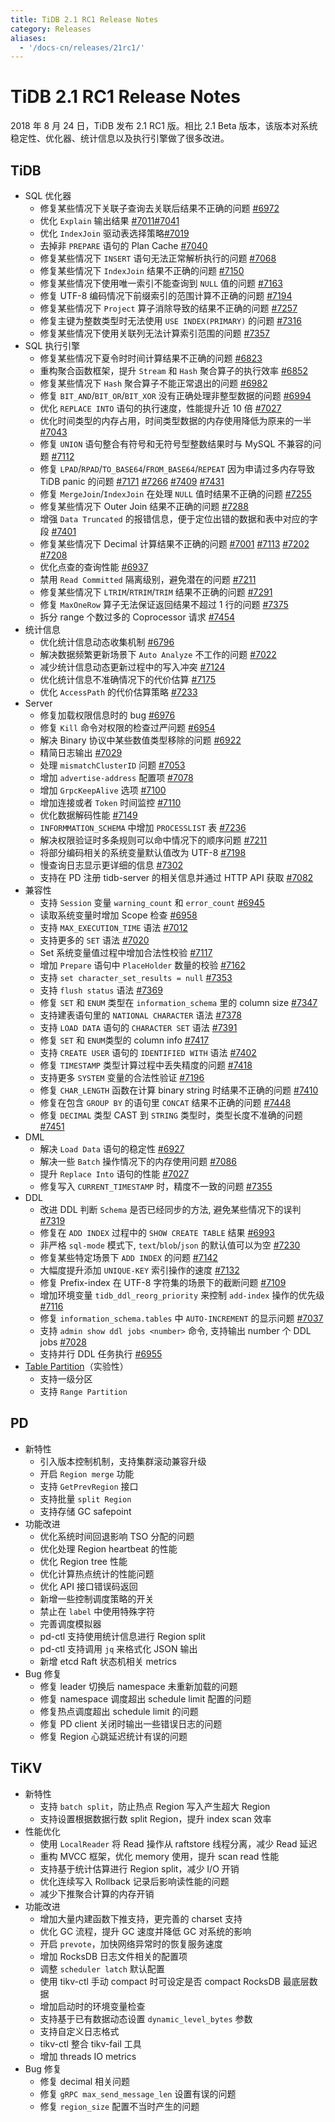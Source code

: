 ```yaml
---
title: TiDB 2.1 RC1 Release Notes
category: Releases
aliases:
  - '/docs-cn/releases/21rc1/'
---
```


# TiDB 2.1 RC1 Release Notes

2018 年 8 月 24 日，TiDB 发布 2.1 RC1 版。相比 2.1 Beta 版本，该版本对系统稳定性、优化器、统计信息以及执行引擎做了很多改进。

## TiDB

- SQL 优化器
    - 修复某些情况下关联子查询去关联后结果不正确的问题 [#6972](https://github.com/pingcap/tidb/pull/6972)
    - 优化 `Explain` 输出结果 [#7011](https://github.com/pingcap/tidb/pull/7011)[#7041](https://github.com/pingcap/tidb/pull/7041)
    - 优化 `IndexJoin` 驱动表选择策略[#7019](https://github.com/pingcap/tidb/pull/7019)
    - 去掉非 `PREPARE` 语句的 Plan Cache [#7040](https://github.com/pingcap/tidb/pull/7040)
    - 修复某些情况下 `INSERT` 语句无法正常解析执行的问题  [#7068](https://github.com/pingcap/tidb/pull/7068)
    - 修复某些情况下 `IndexJoin` 结果不正确的问题 [#7150](https://github.com/pingcap/tidb/pull/7150)
    - 修复某些情况下使用唯一索引不能查询到 `NULL` 值的问题 [#7163](https://github.com/pingcap/tidb/pull/7163)
    - 修复 UTF-8 编码情况下前缀索引的范围计算不正确的问题 [#7194](https://github.com/pingcap/tidb/pull/7194)
    - 修复某些情况下 `Project` 算子消除导致的结果不正确的问题 [#7257](https://github.com/pingcap/tidb/pull/7257)
    - 修复主键为整数类型时无法使用 `USE INDEX(PRIMARY)` 的问题 [#7316](https://github.com/pingcap/tidb/pull/7316)
    - 修复某些情况下使用关联列无法计算索引范围的问题 [#7357](https://github.com/pingcap/tidb/pull/7357)
- SQL 执行引擎
    - 修复某些情况下夏令时时间计算结果不正确的问题 [#6823](https://github.com/pingcap/tidb/pull/6823)
    - 重构聚合函数框架，提升 `Stream` 和 `Hash` 聚合算子的执行效率 [#6852](https://github.com/pingcap/tidb/pull/6852)
    - 修复某些情况下 `Hash` 聚合算子不能正常退出的问题 [#6982](https://github.com/pingcap/tidb/pull/6982)
    - 修复 `BIT_AND`/`BIT_OR`/`BIT_XOR` 没有正确处理非整型数据的问题 [#6994](https://github.com/pingcap/tidb/pull/6994)
    - 优化 `REPLACE INTO` 语句的执行速度，性能提升近 10 倍 [#7027](https://github.com/pingcap/tidb/pull/7027)
    - 优化时间类型的内存占用，时间类型数据的内存使用降低为原来的一半 [#7043](https://github.com/pingcap/tidb/pull/7043)
    - 修复 `UNION` 语句整合有符号和无符号型整数结果时与 MySQL 不兼容的问题 [#7112](https://github.com/pingcap/tidb/pull/7112)
    - 修复 `LPAD`/`RPAD`/`TO_BASE64`/`FROM_BASE64`/`REPEAT` 因为申请过多内存导致 TiDB panic 的问题 [#7171](https://github.com/pingcap/tidb/pull/7171) [#7266](https://github.com/pingcap/tidb/pull/7266) [#7409](https://github.com/pingcap/tidb/pull/7409) [#7431](https://github.com/pingcap/tidb/pull/7431)
    - 修复 `MergeJoin`/`IndexJoin` 在处理 `NULL` 值时结果不正确的问题 [#7255](https://github.com/pingcap/tidb/pull/7255)
    - 修复某些情况下 Outer Join 结果不正确的问题 [#7288](https://github.com/pingcap/tidb/pull/7288)
    - 增强 `Data Truncated` 的报错信息，便于定位出错的数据和表中对应的字段 [#7401](https://github.com/pingcap/tidb/pull/7401)
    - 修复某些情况下 Decimal 计算结果不正确的问题 [#7001](https://github.com/pingcap/tidb/pull/7001) [#7113](https://github.com/pingcap/tidb/pull/7113) [#7202](https://github.com/pingcap/tidb/pull/7202) [#7208](https://github.com/pingcap/tidb/pull/7208)
    - 优化点查的查询性能 [#6937](https://github.com/pingcap/tidb/pull/6937)
    - 禁用 `Read Committed` 隔离级别，避免潜在的问题 [#7211](https://github.com/pingcap/tidb/pull/7211)
    - 修复某些情况下 `LTRIM`/`RTRIM`/`TRIM` 结果不正确的问题 [#7291](https://github.com/pingcap/tidb/pull/7291)
    - 修复 `MaxOneRow` 算子无法保证返回结果不超过 1 行的问题 [#7375](https://github.com/pingcap/tidb/pull/7375)
    - 拆分 range 个数过多的 Coprocessor 请求 [#7454](https://github.com/pingcap/tidb/pull/7454)
- 统计信息
    - 优化统计信息动态收集机制 [#6796](https://github.com/pingcap/tidb/pull/6796)
    - 解决数据频繁更新场景下 `Auto Analyze` 不工作的问题 [#7022](https://github.com/pingcap/tidb/pull/7022)
    - 减少统计信息动态更新过程中的写入冲突 [#7124](https://github.com/pingcap/tidb/pull/7124)
    - 优化统计信息不准确情况下的代价估算 [#7175](https://github.com/pingcap/tidb/pull/7175)
    - 优化 `AccessPath` 的代价估算策略 [#7233](https://github.com/pingcap/tidb/pull/7233)
- Server
    - 修复加载权限信息时的 bug [#6976](https://github.com/pingcap/tidb/pull/6976)
    - 修复 `Kill` 命令对权限的检查过严问题 [#6954](https://github.com/pingcap/tidb/pull/6954)
    - 解决 Binary 协议中某些数值类型移除的问题 [#6922](https://github.com/pingcap/tidb/pull/6922)
    - 精简日志输出 [#7029](https://github.com/pingcap/tidb/pull/7029)
    - 处理 `mismatchClusterID` 问题 [#7053](https://github.com/pingcap/tidb/pull/7053)
    - 增加 `advertise-address` 配置项 [#7078](https://github.com/pingcap/tidb/pull/7078)
    - 增加 `GrpcKeepAlive` 选项 [#7100](https://github.com/pingcap/tidb/pull/7100)
    - 增加连接或者 `Token` 时间监控 [#7110](https://github.com/pingcap/tidb/pull/7110)
    - 优化数据解码性能 [#7149](https://github.com/pingcap/tidb/pull/7149)
    - `INFORMMATION_SCHEMA` 中增加 `PROCESSLIST` 表 [#7236](https://github.com/pingcap/tidb/pull/7236)
    - 解决权限验证时多条规则可以命中情况下的顺序问题 [#7211](https://github.com/pingcap/tidb/pull/7211)
    - 将部分编码相关的系统变量默认值改为 UTF-8 [#7198](https://github.com/pingcap/tidb/pull/7198)
    - 慢查询日志显示更详细的信息 [#7302](https://github.com/pingcap/tidb/pull/7302)
    - 支持在 PD 注册 tidb-server 的相关信息并通过 HTTP API 获取 [#7082](https://github.com/pingcap/tidb/pull/7082)
- 兼容性
    - 支持 `Session` 变量 `warning_count` 和 `error_count` [#6945](https://github.com/pingcap/tidb/pull/6945)
    - 读取系统变量时增加 Scope 检查 [#6958](https://github.com/pingcap/tidb/pull/6958)
    - 支持 `MAX_EXECUTION_TIME` 语法 [#7012](https://github.com/pingcap/tidb/pull/7012)
    - 支持更多的 `SET` 语法 [#7020](https://github.com/pingcap/tidb/pull/7020)
    - Set 系统变量值过程中增加合法性校验 [#7117](https://github.com/pingcap/tidb/pull/7117)
    - 增加 `Prepare` 语句中 `PlaceHolder` 数量的校验 [#7162](https://github.com/pingcap/tidb/pull/7162)
    - 支持 `set character_set_results = null` [#7353](https://github.com/pingcap/tidb/pull/7353)
    - 支持 `flush status` 语法 [#7369](https://github.com/pingcap/tidb/pull/7369)
    - 修复 `SET` 和 `ENUM`  类型在 `information_schema` 里的 column size [#7347](https://github.com/pingcap/tidb/pull/7347)
    - 支持建表语句里的 `NATIONAL CHARACTER` 语法 [#7378](https://github.com/pingcap/tidb/pull/7378)
    - 支持 `LOAD DATA` 语句的 `CHARACTER SET` 语法 [#7391](https://github.com/pingcap/tidb/pull/7391)
    - 修复 `SET` 和 `ENUM`类型的 column info [#7417](https://github.com/pingcap/tidb/pull/7417)
    - 支持 `CREATE USER` 语句的 `IDENTIFIED WITH` 语法 [#7402](https://github.com/pingcap/tidb/pull/7402)
    - 修复 `TIMESTAMP` 类型计算过程中丢失精度的问题 [#7418](https://github.com/pingcap/tidb/pull/7418)
    - 支持更多 `SYSTEM` 变量的合法性验证 [#7196](https://github.com/pingcap/tidb/pull/7196)
    - 修复 `CHAR_LENGTH` 函数在计算 binary string 时结果不正确的问题 [#7410](https://github.com/pingcap/tidb/pull/7410)
    - 修复在包含 `GROUP BY` 的语句里 `CONCAT` 结果不正确的问题 [#7448](https://github.com/pingcap/tidb/pull/7448)
    - 修复 `DECIMAL` 类型 CAST 到 `STRING` 类型时，类型长度不准确的问题 [#7451](https://github.com/pingcap/tidb/pull/7451)
- DML
    - 解决 `Load Data` 语句的稳定性 [#6927](https://github.com/pingcap/tidb/pull/6927)
    - 解决一些 `Batch` 操作情况下的内存使用问题 [#7086](https://github.com/pingcap/tidb/pull/7086)
    - 提升 `Replace Into` 语句的性能 [#7027](https://github.com/pingcap/tidb/pull/7027)
    - 修复写入 `CURRENT_TIMESTAMP` 时，精度不一致的问题 [#7355](https://github.com/pingcap/tidb/pull/7355)
- DDL
    - 改进 DDL 判断 `Schema` 是否已经同步的方法, 避免某些情况下的误判 [#7319](https://github.com/pingcap/tidb/pull/7319)
    - 修复在 `ADD INDEX` 过程中的 `SHOW CREATE TABLE` 结果 [#6993](https://github.com/pingcap/tidb/pull/6993)
    - 非严格 `sql-mode` 模式下,  `text`/`blob`/`json` 的默认值可以为空 [#7230](https://github.com/pingcap/tidb/pull/7230)
    - 修复某些特定场景下 `ADD INDEX` 的问题 [#7142](https://github.com/pingcap/tidb/pull/7142)
    - 大幅度提升添加 `UNIQUE-KEY` 索引操作的速度 [#7132](https://github.com/pingcap/tidb/pull/7132)
    - 修复 Prefix-index 在 UTF-8 字符集的场景下的截断问题 [#7109](https://github.com/pingcap/tidb/pull/7109)
    - 增加环境变量 `tidb_ddl_reorg_priority` 来控制 `add-index` 操作的优先级  [#7116](https://github.com/pingcap/tidb/pull/7116)
    - 修复 `information_schema.tables` 中 `AUTO-INCREMENT` 的显示问题 [#7037](https://github.com/pingcap/tidb/pull/7037)
    - 支持 `admin show ddl jobs <number>` 命令, 支持输出 number 个 DDL jobs [#7028](https://github.com/pingcap/tidb/pull/7028)
    - 支持并行 DDL 任务执行 [#6955](https://github.com/pingcap/tidb/pull/6955)
- [Table Partition](https://github.com/pingcap/tidb/projects/6)（实验性）
    - 支持一级分区
    - 支持 `Range Partition`

## PD

- 新特性
    - 引入版本控制机制，支持集群滚动兼容升级
    - 开启 `Region merge` 功能
    - 支持 `GetPrevRegion` 接口
    - 支持批量 `split Region`
    - 支持存储 GC safepoint
- 功能改进
    - 优化系统时间回退影响 TSO 分配的问题
    - 优化处理 Region heartbeat 的性能
    - 优化 Region tree 性能
    - 优化计算热点统计的性能问题
    - 优化 API 接口错误码返回
    - 新增一些控制调度策略的开关
    - 禁止在 `label` 中使用特殊字符
    - 完善调度模拟器
    - pd-ctl 支持使用统计信息进行 Region split
    - pd-ctl 支持调用 `jq` 来格式化 JSON 输出
    - 新增 etcd Raft 状态机相关 metrics
- Bug 修复
    - 修复 leader 切换后 namespace 未重新加载的问题
    - 修复 namespace 调度超出 schedule limit 配置的问题
    - 修复热点调度超出 schedule limit 的问题
    - 修复 PD client 关闭时输出一些错误日志的问题
    - 修复 Region 心跳延迟统计有误的问题

## TiKV

- 新特性
    - 支持 `batch split`，防止热点 Region 写入产生超大 Region
    - 支持设置根据数据行数 split Region，提升 index scan 效率
- 性能优化
    - 使用 `LocalReader` 将 Read 操作从 raftstore 线程分离，减少 Read 延迟
    - 重构 MVCC 框架，优化 memory 使用，提升 scan read 性能
    - 支持基于统计估算进行 Region split，减少 I/O 开销
    - 优化连续写入 Rollback 记录后影响读性能的问题
    - 减少下推聚合计算的内存开销
- 功能改进
    - 增加大量内建函数下推支持，更完善的 charset 支持
    - 优化 GC 流程，提升 GC 速度并降低 GC 对系统的影响
    - 开启 `prevote`，加快网络异常时的恢复服务速度
    - 增加 RocksDB 日志文件相关的配置项
    - 调整 `scheduler latch` 默认配置
    - 使用 tikv-ctl 手动 compact 时可设定是否 compact RocksDB 最底层数据
    - 增加启动时的环境变量检查
    - 支持基于已有数据动态设置 `dynamic_level_bytes` 参数
    - 支持自定义日志格式
    - tikv-ctl 整合 tikv-fail 工具
    - 增加 threads IO metrics
- Bug 修复
    - 修复 decimal 相关问题
    - 修复 `gRPC max_send_message_len` 设置有误的问题
    - 修复 `region_size` 配置不当时产生的问题
